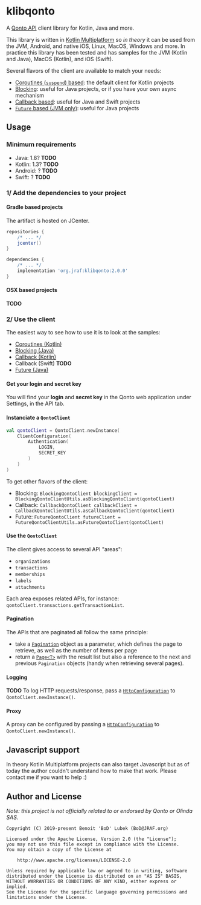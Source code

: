 # klibqonto

A [Qonto API](https://api-doc.qonto.eu) client library for Kotlin, Java and more.

This library is written in [Kotlin Multiplatform](https://kotlinlang.org/docs/reference/multiplatform.html)
so _in theory_ it can be used from the JVM, Android, and native iOS, Linux, MacOS, Windows and more.
In practice this library has been tested and has samples for the JVM
(Kotlin and Java), MacOS (Kotlin), and iOS (Swift).

Several flavors of the client are available to match your needs:
- [Coroutines (`suspend`) based](https://github.com/BoD/klibqonto/blob/master/library/src/commonMain/kotlin/org/jraf/klibqonto/client/QontoClient.kt): the default client for Kotlin projects
- [Blocking](https://github.com/BoD/klibqonto/blob/master/library/src/commonMain/kotlin/org/jraf/klibqonto/client/blocking/BlockingQontoClient.kt): useful for Java projects, or if you have your own async mechanism
- [Callback based](https://github.com/BoD/klibqonto/blob/master/library/src/commonMain/kotlin/org/jraf/klibqonto/client/callback/CallbackQontoClient.kt): useful for Java and Swift projects
- [`Future` based (JVM only)](https://github.com/BoD/klibqonto/blob/master/library/src/jvmMain/kotlin/org/jraf/klibqonto/client/future/FutureQontoClient.kt): useful for Java projects

## Usage

### Minimum requirements
- Java: 1.8? **TODO**
- Kotlin: 1.3? **TODO**
- Android: ? **TODO**
- Swift: ? **TODO**

### 1/ Add the dependencies to your project
#### Gradle based projects
The artifact is hosted on JCenter.
```groovy
repositories {
    /* ... */
    jcenter()
}
```
```groovy
dependencies {
    /* ... */
    implementation 'org.jraf:klibqonto:2.0.0'
}
```

#### OSX based projects
**TODO**

### 2/ Use the client

The easiest way to see how to use it is to look at the samples:
- [Coroutines (Kotlin)](samples/sample-jvm/src/main/kotlin/org/jraf/klibqonto/sample/Sample.kt)
- [Blocking (Java)](samples/sample-jvm/src/main/java/org/jraf/klibqonto/sample/BlockingSample.java)
- [Callback (Kotlin)](samples/sample-jvm/src/main/kotlin/org/jraf/klibqonto/sample/CallbackSample.kt)
- Callback (Swift) **TODO**
- [Future (Java)](samples/sample-jvm/src/main/java/org/jraf/klibqonto/sample/FutureSample.java)

#### Get your login and secret key
You will find your **login** and **secret key** in the Qonto web application under Settings, in the API tab.

#### Instanciate a `QontoClient`

```kotlin
val qontoClient = QontoClient.newInstance(
    ClientConfiguration(
        Authentication(
            LOGIN,
            SECRET_KEY
        )
    )
)
```
To get other flavors of the client:
- Blocking: `BlockingQontoClient blockingClient = BlockingQontoClientUtils.asBlockingQontoClient(qontoClient)`
- Callback: `CallbackQontoClient callbackClient = CallbackQontoClientUtils.asCallbackQontoClient(qontoClient)`
- Future: `FutureQontoClient futureClient = FutureQontoClientUtils.asFutureQontoClient(qontoClient)`

#### Use the `QontoClient`
The client gives access to several API "areas":
- `organizations`
- `transactions`
- `memberships`
- `labels`
- `attachments`

Each area exposes related APIs, for instance: `qontoClient.transactions.getTransactionList`.

#### Pagination
The APIs that are paginated all follow the same principle:
- take a [`Pagination`](https://github.com/BoD/klibqonto/blob/master/library/src/commonMain/kotlin/org/jraf/klibqonto/model/pagination/Pagination.kt) object as a parameter, which defines the page to retrieve, as well as the number of items per page
- return a [`Page<T>`](https://github.com/BoD/klibqonto/blob/master/library/src/commonMain/kotlin/org/jraf/klibqonto/model/pagination/Page.kt) with the result list but also a reference to the next and previous `Pagination` objects (handy when retrieving several pages).

#### Logging
**TODO** To log HTTP requests/response, pass a [`HttpConfiguration`](https://github.com/BoD/klibqonto/blob/master/library/src/commonMain/kotlin/org/jraf/klibqonto/client/HttpConfiguration.kt) to `QontoClient.newInstance()`.

#### Proxy
A proxy can be configured by passing a [`HttpConfiguration`](https://github.com/BoD/klibqonto/blob/master/library/src/commonMain/kotlin/org/jraf/klibqonto/client/HttpConfiguration.kt) to `QontoClient.newInstance()`.

## Javascript support
In theory Kotlin Multiplatform projects can also target Javascript
but as of today the author couldn't understand how to make
that work.  Please contact me if you want to help :)

## Author and License
*Note: this project is not officially related to or endorsed by Qonto or Olinda SAS.*

```
Copyright (C) 2019-present Benoit 'BoD' Lubek (BoD@JRAF.org)

Licensed under the Apache License, Version 2.0 (the "License");
you may not use this file except in compliance with the License.
You may obtain a copy of the License at

    http://www.apache.org/licenses/LICENSE-2.0

Unless required by applicable law or agreed to in writing, software
distributed under the License is distributed on an "AS IS" BASIS,
WITHOUT WARRANTIES OR CONDITIONS OF ANY KIND, either express or implied.
See the License for the specific language governing permissions and
limitations under the License.
```
